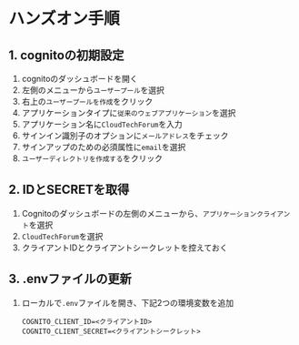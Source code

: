 # ハンズオン手順
## 1. cognitoの初期設定
1. cognitoのダッシュボードを開く
2. 左側のメニューから`ユーザープール`を選択
3. 右上の`ユーザープールを作成`をクリック
4. アプリケーションタイプに`従来のウェブアプリケーション`を選択
5. アプリケーション名に`CloudTechForum`を入力
6. サインイン識別子のオプションに`メールアドレス`をチェック
7. サインアップのための必須属性に`email`を選択
8. `ユーザーディレクトリを作成する`をクリック

## 2. IDとSECRETを取得
1. Cognitoのダッシュボードの左側のメニューから、`アプリケーションクライアント`を選択
2. `CloudTechForum`を選択
3. クライアントIDとクライアントシークレットを控えておく

## 3. .envファイルの更新
1. ローカルで`.env`ファイルを開き、下記2つの環境変数を追加
    ```
    COGNITO_CLIENT_ID=<クライアントID>
    COGNITO_CLIENT_SECRET=<クライアントシークレット>
    ```
